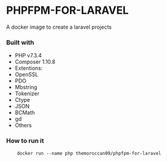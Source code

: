 # PHPFPM-FOR-LARAVEL
A docker image to create a laravel projects

### Built with 
 * PHP v7.3.4
 * Composer 1.10.8
 * Extentions:
  * OpenSSL
  * PDO
  * Mbstring 
  * Tokenizer
  * Ctype
  * JSON
  * BCMath
  * gd
  * Others

### How to run it 
```
	docker run --name php themoroccan09/phpfpm-for-laravel
```


